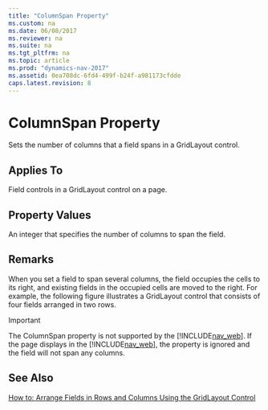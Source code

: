```yaml
---
title: "ColumnSpan Property"
ms.custom: na
ms.date: 06/08/2017
ms.reviewer: na
ms.suite: na
ms.tgt_pltfrm: na
ms.topic: article
ms.prod: "dynamics-nav-2017"
ms.assetid: 0ea708dc-6fd4-499f-b24f-a981173cfdde
caps.latest.revision: 8
---
```

# ColumnSpan Property
Sets the number of columns that a field spans in a GridLayout control.  
  
## Applies To  
 Field controls in a GridLayout control on a page.  
  
## Property Values  
 An integer that specifies the number of columns to span the field.  
  
## Remarks  
 When you set a field to span several columns, the field occupies the cells to its right, and existing fields in the occupied cells are moved to the right. For example, the following figure illustrates a GridLayout control that consists of four fields arranged in two rows.  
  <!--

 ![GridLayout of 4 fields in 2 rows and 2 columns](media/NAVGridLayout2rX2c.png "NAVGridLayout2rX2c")  
  
 If you set Field 1 to span two columns, then the following layout is displayed:  
  
 ![GridLayout showing column span](media/NAVGridLayoutColSpan.png "NAVGridLayoutColSpan")  
 -->
  
> [!IMPORTANT]  
>  The ColumnSpan property is not supported by the [!INCLUDE[nav_web](includes/nav_web_md.md)]. If the page displays in the [!INCLUDE[nav_web](includes/nav_web_md.md)], the property is ignored and the field will not span any columns.  
  
## See Also  
 [How to: Arrange Fields in Rows and Columns Using the GridLayout Control](How-to--Arrange-Fields-in-Rows-and-Columns-Using-the-GridLayout-Control.md)